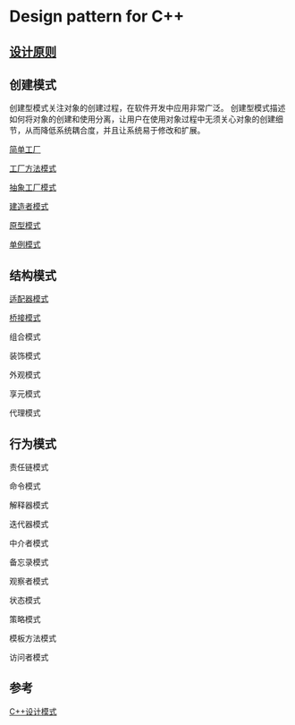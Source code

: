 # Design pattern for C++

## [设计原则](doc/01-设计原则.md)

## 创建模式
创建型模式关注对象的创建过程，在软件开发中应用非常广泛。
创建型模式描述如何将对象的创建和使用分离，让用户在使用对象过程中无须关心对象的创建细节，从而降低系统耦合度，并且让系统易于修改和扩展。

[简单工厂](doc/02-简单工厂.md)

[工厂方法模式](doc/03-工厂方法.md)

[抽象工厂模式](doc/04-抽象工厂.md)

[建造者模式](doc/05-建造者.md)

[原型模式](doc/06-原型.md)

[单例模式](doc/07-单例.md)

## 结构模式

[适配器模式](doc/08-适配器.md)

[桥接模式](doc/09-桥接.md)

组合模式

装饰模式

外观模式

享元模式

代理模式

## 行为模式

责任链模式

命令模式

解释器模式

迭代器模式

中介者模式

备忘录模式

观察者模式

状态模式

策略模式

模板方法模式

访问者模式

## 参考
[C++设计模式](https://blog.csdn.net/sinat_21107433/category_9418696.html)